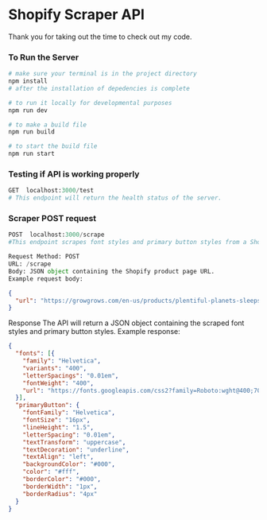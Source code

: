 # Shopify Scraper API

Thank you for taking out the time to check out my code.

### To Run the Server
```python
# make sure your terminal is in the project directory
npm install
# after the installation of depedencies is complete

# to run it locally for developmental purposes
npm run dev

# to make a build file
npm run build

# to start the build file
npm run start

```



### Testing if API is working properly
```python
GET  localhost:3000/test
# This endpoint will return the health status of the server.
```

### Scraper POST request
```python
POST  localhost:3000/scrape
#This endpoint scrapes font styles and primary button styles from a Shopify product page.
```


```python
Request Method: POST
URL: /scrape
Body: JSON object containing the Shopify product page URL.
Example request body:
```

```json
{
  "url": "https://growgrows.com/en-us/products/plentiful-planets-sleepsuit"
}
```

Response
The API will return a JSON object containing the scraped font styles and primary button styles. Example response:

```json
{
  "fonts": [{
    "family": "Helvetica",
    "variants": "400",
    "letterSpacings": "0.01em",
    "fontWeight": "400",
    "url": "https://fonts.googleapis.com/css2?family=Roboto:wght@400;700&display=swap"
  }],
  "primaryButton": {
    "fontFamily": "Helvetica",
    "fontSize": "16px",
    "lineHeight": "1.5",
    "letterSpacing": "0.01em",
    "textTransform": "uppercase",
    "textDecoration": "underline",
    "textAlign": "left",
    "backgroundColor": "#000",
    "color": "#fff",
    "borderColor": "#000",
    "borderWidth": "1px",
    "borderRadius": "4px"
  }
}
```
